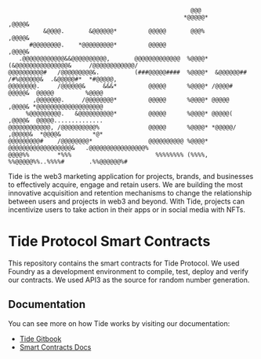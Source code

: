 ```
                                                    @@@
                                                  *@@@@@*                ,@@@@&
          &@@@@.       &@@@@@@*         @@@@@       @@@%                 ,@@@@&
      #@@@@@@@@.    *@@@@@@@@@*         @@@@@                            ,@@@@&
   .@@@@@@@@@@@@&&@@@@@@@@@@,       @@@@@@@@@@@@@  %@@@@*    (&@@@@@@@@@@@@@@@&     /@@@@@@@@@@@@/
@@@@@@@@@@#   /@@@@@@@@@&.          (###@@@@@####  %@@@@*  &@@@@@@## /#%@@@@@@&  .&@@@@@#*  *#@@@@@,
@@@@@@@@.     /@@@@@@&     &&&*         @@@@@      %@@@@* /@@@@#         @@@@@&  @@@@@         %@@@@
       ,@@@@@@@.     /@@@@@@@@*         @@@@@      %@@@@* @@@@@          ,@@@@& *@@@@@@@@@@@@@@@@@@@
     %@@@@@@@@@.   &@@@@@@@@@@*         @@@@@      %@@@@* @@@@@(         ,@@@@&  @@@@@..............
@@@@@@@@@@@@, /@@@@@@@@@@%              @@@@@      %@@@@* *@@@@@/       ,@@@@@&  *@@@@&         *@*
@@@@@@@@@#    /@@@@@@@@*                @@@@@@@@@@ %@@@@*   @@@@@@@@@@@@@@@@@@&   .@@@@@@@@@@@@@@@@%
@@@@%%        *%%%                        %%%%%%%% (%%%%,      %%@@@@@%%..%%%%#       .%%@@@@@@%#
```

Tide is the web3 marketing application for projects, brands, and businesses to effectively acquire, engage and retain users.
We are building the most innovative acquisition and retention mechanisms to change the relationship between users and projects in web3 and beyond. With Tide, projects can incentivize users to take action in their apps or in social media with NFTs.

# Tide Protocol Smart Contracts

This repository contains the smart contracts for Tide Protocol.
We used Foundry as a development environment to compile, test, deploy and verify our contracts.
We used API3 as the source for random number generation.

## Documentation

You can see more on how Tide works by visiting our documentation:

- [Tide Gitbook](https://fiveelementslabs.gitbook.io/tide/about-tide/web3-marketing-protocol)
- [Smart Contracts Docs](https://fiveelementslabs.gitbook.io/tide/contracts/smart-contracts-overview)
